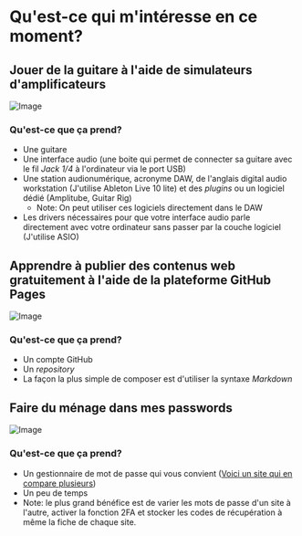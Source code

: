 <!--
# Header 1
## Header 2
### Header 3

- Bulleted
- List

1. Numbered
2. List

**Bold** and _Italic_ and `Code` text

[Link](url) and ![Image](src)

-->

# Qu'est-ce qui m'intéresse en ce moment?

## Jouer de la guitare à l'aide de simulateurs d'amplificateurs

![Image](images\amplitube.jpg)

### Qu'est-ce que ça prend?

- Une guitare
- Une interface audio (une boite qui permet de connecter sa guitare avec le fil _Jack 1/4_ à l'ordinateur via le port USB)
- Une station audionumérique, acronyme DAW, de l'anglais digital audio workstation (J'utilise Ableton Live 10 lite) et des _plugins_  ou un logiciel dédié (Amplitube, Guitar Rig)
    - Note: On peut utiliser ces logiciels directement dans le DAW
- Les drivers nécessaires pour que votre interface audio parle directement avec votre ordinateur sans passer par la couche logiciel (J'utilise ASIO)

## Apprendre à publier des contenus web gratuitement à l'aide de la plateforme GitHub Pages

![Image](images\github-pages.jpeg)

### Qu'est-ce que ça prend?

- Un compte GitHub
- Un _repository_
- La façon la plus simple de composer est d'utiliser la syntaxe _Markdown_

## Faire du ménage dans mes passwords

![Image](images\Full-PasswordManagerCompare-Updated-3.png)

### Qu'est-ce que ça prend?

- Un gestionnaire de mot de passe qui vous convient  ([Voici un site qui en compare plusieurs](https://blog.devolutions.net/2019/01/updated-2019-most-popular-password-managers-compared))
- Un peu de temps
- Note: le plus grand bénéfice est de varier les mots de passe d'un site à l'autre, activer la fonction 2FA et stocker les codes de récupération à même la fiche de chaque site.